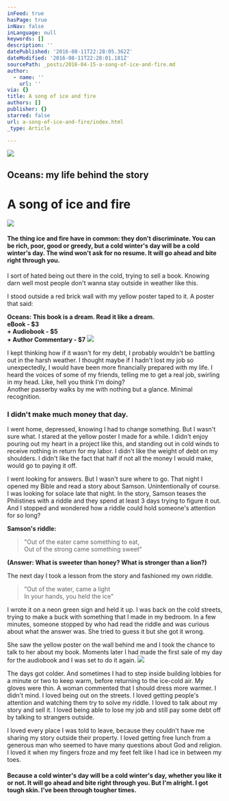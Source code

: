 ```yaml
---
inFeed: true
hasPage: true
inNav: false
inLanguage: null
keywords: []
description: ''
datePublished: '2016-08-11T22:28:05.362Z'
dateModified: '2016-08-11T22:28:01.181Z'
sourcePath: _posts/2016-04-15-a-song-of-ice-and-fire.md
author:
  - name: ''
    url: ''
via: {}
title: A song of ice and fire
authors: []
publisher: {}
starred: false
url: a-song-of-ice-and-fire/index.html
_type: Article

---
```

![](https://the-grid-user-content.s3-us-west-2.amazonaws.com/0a5470df-a4bb-44e3-b75e-3d11722ceccb.jpg)

## Oceans: my life behind the story

# A song of ice and fire
![](https://s3-us-west-2.amazonaws.com/the-grid-img/p/0e75563dd9fedbc3e9091b51234c7f67f572cd40.png)

#### The thing ice and fire have in common: they don't discriminate. You can be rich, poor, good or greedy, but a cold winter's day will be a cold winter's day. The wind won't ask for no resume. It will go ahead and bite right through you.

I sort of hated being out there in the cold, trying to sell a book. Knowing darn well most people don't wanna stay outside in weather like this.

I stood outside a red brick wall with my yellow poster taped to it. A poster that said:

**Oceans: This book is a dream. Read it like a dream.**  
**eBook - $3**  
**+ Audiobook - $5**  
**+ Author Commentary - $7**
![](https://s3-us-west-2.amazonaws.com/the-grid-img/p/f1abf2275df7a71418e580e27ad186962a105e1e.jpg)

I kept thinking how if it wasn't for my debt, I probably wouldn't be battling out in the harsh weather. I thought maybe if I hadn't lost my job so unexpectedly, I would have been more financially prepared with my life. I heard the voices of some of my friends, telling me to get a real job, swirling in my head. Like, hell you think I'm doing?  
Another passerby walks by me with nothing but a glance. Minimal recognition.

### I didn't make much money that day.

I went home, depressed, knowing I had to change something. But I wasn't sure what. I stared at the yellow poster I made for a while. I didn't enjoy pouring out my heart in a project like this, and standing out in cold winds to receive nothing in return for my labor. I didn't like the weight of debt on my shoulders. I didn't like the fact that half if not all the money I would make, would go to paying it off.

I went looking for answers. But I wasn't sure where to go. That night I opened my Bible and read a story about Samson. Unintentionally of course. I was looking for solace late that night. In the story, Samson teases the Philistines with a riddle and they spend at least 3 days trying to figure it out. And I stopped and wondered how a riddle could hold someone's attention for so long?

**Samson's riddle:**

> "Out of the eater came something to eat,  
> Out of the strong came something sweet"

**(Answer: What is sweeter than honey? What is stronger than a lion?)**

The next day I took a lesson from the story and fashioned my own riddle.

> "Out of the water, came a light  
> In your hands, you held the ice"

I wrote it on a neon green sign and held it up. I was back on the cold streets, trying to make a buck with something that I made in my bedroom. In a few minutes, someone stopped by who had read the riddle and was curious about what the answer was. She tried to guess it but she got it wrong.

She saw the yellow poster on the wall behind me and I took the chance to talk to her about my book. Moments later I had made the first sale of my day for the audiobook and I was set to do it again.
![](https://the-grid-user-content.s3-us-west-2.amazonaws.com/be9b14df-b5eb-4c17-80cc-e44b6867ba26.png)

The days got colder. And sometimes I had to step inside building lobbies for a minute or two to keep warm, before returning to the ice-cold air. My gloves were thin. A woman commented that I should dress more warmer. I didn't mind. I loved being out on the streets. I loved getting people's attention and watching them try to solve my riddle. I loved to talk about my story and sell it. I loved being able to lose my job and still pay some debt off by talking to strangers outside.

I loved every place I was told to leave, because they couldn't have me sharing my story outside their property. I loved getting free lunch from a generous man who seemed to have many questions about God and religion. I loved it when my fingers froze and my feet felt like I had ice in between my toes.

#### Because a cold winter's day will be a cold winter's day, whether you like it or not. It will go ahead and bite right through you. But I'm alright. I got tough skin. I've been through tougher times.